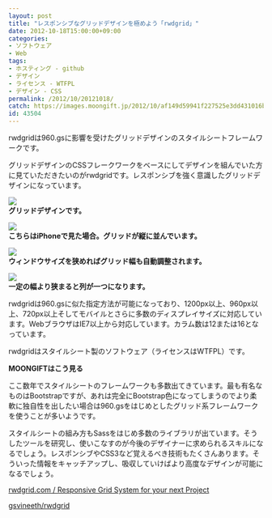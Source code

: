 ```yaml
---
layout: post
title: "レスポンシブなグリッドデザインを極めよう「rwdgrid」"
date: 2012-10-18T15:00:00+09:00
categories:
- ソフトウェア
- Web
tags: 
- ホスティング - github
- デザイン
- ライセンス - WTFPL
- デザイン - CSS
permalink: /2012/10/20121018/
catch: https://images.moongift.jp/2012/10/af149d59941f227525e3dd431016b6a9.png
id: 43504
---
```

rwdgridは960.gsに影響を受けたグリッドデザインのスタイルシートフレームワークです。

  

グリッドデザインのCSSフレークワークをベースにしてデザインを組んでいた方に見ていただきたいのがrwdgridです。レスポンシブを強く意識したグリッドデザインになっています。

  

[![](https://images.moongift.jp/2012/10/5113b0f795d42bbc780255cc66573ecb.png)](https://images.moongift.jp/2012/10/b84c02a1597ce2a534593bdf54bb3c3a.png)  
**グリッドデザインです。**

  

[![](https://images.moongift.jp/2012/10/ca65c49793041a135df8ec2518eeb8ed.png)](https://images.moongift.jp/2012/10/43d7fadbb85e192855004099f199ba38.png)  
**こちらはiPhoneで見た場合。グリッドが縦に並んでいます。**

  

[![](https://images.moongift.jp/2012/10/af149d59941f227525e3dd431016b6a9.png)](https://images.moongift.jp/2012/10/aedfa735ef0b512a35ddf4cbdd300551.png)  
**ウィンドウサイズを狭めればグリッド幅も自動調整されます。**

  

[![](https://images.moongift.jp/2012/10/3699ae92bedae990c070e44f288b65e6.png)](https://images.moongift.jp/2012/10/b08727ab2530b5d415ac779701299b92.png)  
**一定の幅より狭まると列が一つになります。**

  

rwdgridは960.gsに似た指定方法が可能になっており、1200px以上、960px以上、720px以上そしてモバイルとさらに多数のディスプレイサイズに対応しています。WebブラウザはIE7以上から対応しています。カラム数は12または16となっています。

  

rwdgridはスタイルシート製のソフトウェア（ライセンスはWTFPL）です。

  
  
  

**MOONGIFTはこう見る**

  

ここ数年でスタイルシートのフレームワークも多数出てきています。最も有名なものはBootstrapですが、あれは完全にBootstrap色になってしまうのでより柔軟に独自性を出したい場合は960.gsをはじめとしたグリッド系フレームワークを使うことが多いようです。

  

スタイルシートの組み方もSassをはじめ多数のライブラリが出ています。そうしたツールを研究し、使いこなすのが今後のデザイナーに求められるスキルになるでしょう。レスポンシブやCSS3など覚えるべき技術もたくさんあります。そういった情報をキャッチアップし、吸収していけばより高度なデザインが可能になるでしょう。

  

[rwdgrid.com / Responsive Grid System for your next Project](http://rwdgrid.com/)

  

[gsvineeth/rwdgrid](https://github.com/gsvineeth/rwdgrid)


